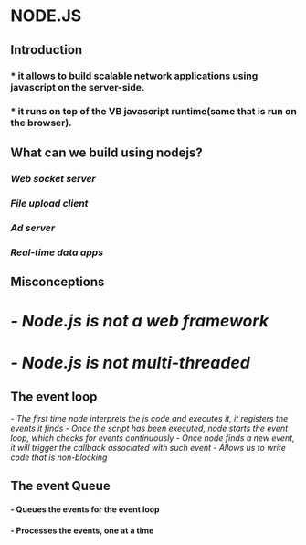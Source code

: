 # NODE.JS

## Introduction

### * it allows to build scalable network applications using javascript on the server-side.

### * it runs on top of the VB javascript runtime(same that is run on the browser).

## What can we build using nodejs?
### *Web socket server*
### *File upload client*
### *Ad server*
### *Real-time data apps*

## Misconceptions
 # *- Node.js is not a web framework*
 # *- Node.js is not multi-threaded*

## The event loop
 *- The first time node interprets the js code and executes it, it registers the events it finds*
 *- Once the script has been executed, node starts the event loop, which checks for events continuously*
 *- Once node finds a new event, it will trigger the callback associated with such event*
 *- Allows us to write code that is non-blocking*

## The event Queue
 #### - Queues the events for the event loop
 #### - Processes the events, one at a time
